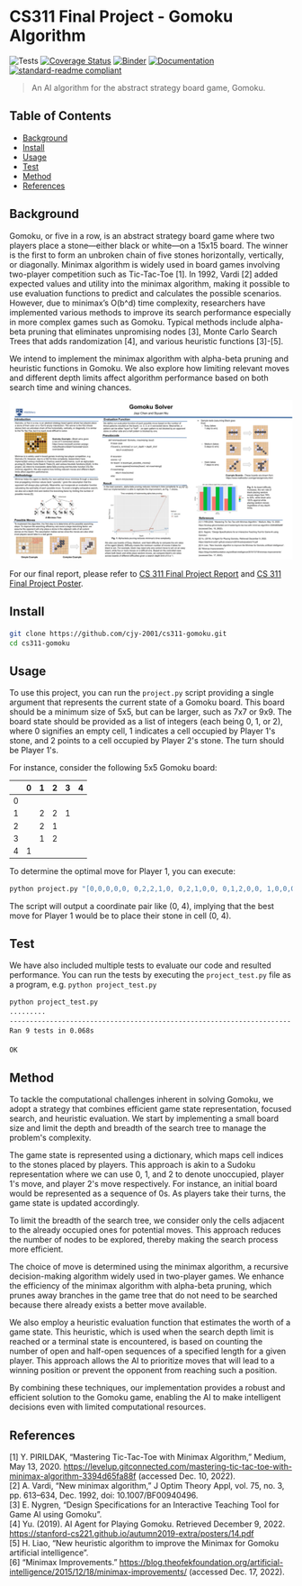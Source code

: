 # CS311 Final Project - Gomoku Algorithm

![Tests](https://img.shields.io/badge/Tests-Passing-green) 
[![Coverage Status](https://coveralls.io/repos/github/cjy-2001/cs311-gomoku/badge.svg?branch=main)](https://coveralls.io/github/cjy-2001/cs311-gomoku?branch=main) 
[![Binder](https://mybinder.org/badge_logo.svg)](https://mybinder.org/v2/gh/cjy-2001/cs311-gomoku/HEAD)
[![Documentation](https://img.shields.io/badge/docs-latest-brightgreen.svg?style=flat)](https://github.com/cjy-2001/cs311-gomoku/blob/main/CS%20311%20Final%20Project%20Report.pdf)
[![standard-readme compliant](https://img.shields.io/badge/readme%20style-standard-brightgreen.svg?style=flat-square)](https://github.com/RichardLitt/standard-readme)

> An AI algorithm for the abstract strategy board game, Gomoku.

## Table of Contents

- [Background](#background)
- [Install](#install)
- [Usage](#usage)
- [Test](#test)
- [Method](#method)
- [References](#references)

## Background

Gomoku, or five in a row, is an abstract strategy board game where two players place a stone—either black or white—on a 15x15 board. The winner is the first to form an unbroken chain of five stones horizontally, vertically, or diagonally. Minimax algorithm is widely used in board games involving two-player competition such as Tic-Tac-Toe [1]. In 1992, Vardi [2] added expected values and utility into the minimax algorithm, making it possible to use evaluation functions to predict and calculates the possible scenarios. However, due to minimax’s O(b^d) time complexity, researchers have implemented various methods to improve its search performance especially in more complex games such as Gomoku. Typical methods include alpha-beta pruning that eliminates unpromising nodes [3], Monte Carlo Search Trees that adds randomization [4], and various heuristic functions [3]-[5]. 

We intend to implement the minimax algorithm with alpha-beta pruning and heuristic functions in Gomoku. We also explore how limiting relevant moves and different depth limits affect algorithm performance based on both search time and wining chances. 

![CS 311 Final Project Poster](https://github.com/cjy-2001/cs311-gomoku/blob/main/CS%20311%20Final%20Project%20Poster%20(PNG).png)

For our final report, please refer to [CS 311 Final Project Report](https://github.com/cjy-2001/cs311-gomoku/blob/main/CS%20311%20Final%20Project%20Report.pdf) and [CS 311 Final Project Poster](https://github.com/cjy-2001/cs311-gomoku/blob/main/CS%20311%20Final%20Project%20Poster.pdf).

## Install

```bash
git clone https://github.com/cjy-2001/cs311-gomoku.git
cd cs311-gomoku
```

## Usage

To use this project, you can run the `project.py` script providing a single argument that represents the current state of a Gomoku board. This board should be a minimum size of 5x5, but can be larger, such as 7x7 or 9x9. The board state should be provided as a list of integers (each being 0, 1, or 2), where 0 signifies an empty cell, 1 indicates a cell occupied by Player 1's stone, and 2 points to a cell occupied by Player 2's stone. The turn should be Player 1's.

For instance, consider the following 5x5 Gomoku board:

|   | 0 | 1 | 2 | 3 | 4 |
|---|---|---|---|---|---|
| 0 |   |   |   |   |   |
| 1 |   | 2 | 2 | 1 |   |
| 2 |   | 2 | 1 |   |   |
| 3 |   | 1 | 2 |   |   |
| 4 | 1 |   |   |   |   |

To determine the optimal move for Player 1, you can execute:

```bash
python project.py "[0,0,0,0,0, 0,2,2,1,0, 0,2,1,0,0, 0,1,2,0,0, 1,0,0,0,0]" 5
```

The script will output a coordinate pair like (0, 4), implying that the best move for Player 1 would be to place their stone in cell (0, 4).

## Test

We have also included multiple tests to evaluate our code and resulted performance.
You can run the tests by executing the `project_test.py` file as a program, e.g. `python project_test.py`

```bash
python project_test.py
.........
----------------------------------------------------------------------
Ran 9 tests in 0.068s

OK
```

## Method

To tackle the computational challenges inherent in solving Gomoku, we adopt a strategy that combines efficient game state representation, focused search, and heuristic evaluation. We start by implementing a small board size and limit the depth and breadth of the search tree to manage the problem's complexity.

The game state is represented using a dictionary, which maps cell indices to the stones placed by players. This approach is akin to a Sudoku representation where we can use 0, 1, and 2 to denote unoccupied, player 1's move, and player 2's move respectively. For instance, an initial board would be represented as a sequence of 0s. As players take their turns, the game state is updated accordingly.

To limit the breadth of the search tree, we consider only the cells adjacent to the already occupied ones for potential moves. This approach reduces the number of nodes to be explored, thereby making the search process more efficient.

The choice of move is determined using the minimax algorithm, a recursive decision-making algorithm widely used in two-player games. We enhance the efficiency of the minimax algorithm with alpha-beta pruning, which prunes away branches in the game tree that do not need to be searched because there already exists a better move available.

We also employ a heuristic evaluation function that estimates the worth of a game state. This heuristic, which is used when the search depth limit is reached or a terminal state is encountered, is based on counting the number of open and half-open sequences of a specified length for a given player. This approach allows the AI to prioritize moves that will lead to a winning position or prevent the opponent from reaching such a position.

By combining these techniques, our implementation provides a robust and efficient solution to the Gomoku game, enabling the AI to make intelligent decisions even with limited computational resources.

## References

[1] Y. PIRILDAK, “Mastering Tic-Tac-Toe with Minimax Algorithm,” Medium, May 13, 2020. https://levelup.gitconnected.com/mastering-tic-tac-toe-with-minimax-algorithm-3394d65fa88f (accessed Dec. 10, 2022).<br />
[2] A. Vardi, “New minimax algorithm,” J Optim Theory Appl, vol. 75, no. 3, pp. 613–634, Dec. 1992, doi: 10.1007/BF00940496.<br />
[3] E. Nygren, “Design Specifications for an Interactive Teaching Tool for Game AI using Gomoku”.<br />
[4] Yu. (2019). AI Agent for Playing Gomoku. Retrieved December 9, 2022. https://stanford-cs221.github.io/autumn2019-extra/posters/14.pdf<br />
[5] H. Liao, “New heuristic algorithm to improve the Minimax for Gomoku artificial intelligence”.<br />
[6] “Minimax Improvements.” https://blog.theofekfoundation.org/artificial-intelligence/2015/12/18/minimax-improvements/ (accessed Dec. 17, 2022).<br />
